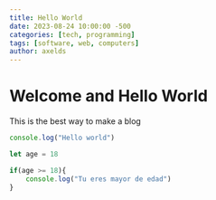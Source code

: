 ```yaml
---
title: Hello World
date: 2023-08-24 10:00:00 -500
categories: [tech, programming]
tags: [software, web, computers]
author: axelds
---
```


# Welcome and Hello World

This is the best way to make a blog

```javascript
console.log("Hello world")

let age = 18

if(age >= 18){
    console.log("Tu eres mayor de edad")
}
```